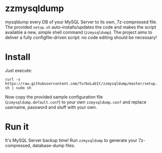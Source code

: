# zzmysqldump
mysqldump every DB of your MySQL Server to its own, 7z-compressed file. The provided `setup.sh` auto-installs/updates the code and makes the script available a new, simple shell command (`zzmysqldump`). The project aims to deliver a fully configfile-driven script: no code editing should be necessary!

# Install
Just execute:

`curl -s https://raw.githubusercontent.com/TurboLabIt/zzmysqldump/master/setup.sh | sudo sh`

Now copy the provided sample configuration file (`zzmysqldump.default.conf`) to your own `zzmysqldump.conf` and replace username, password and stuff with your own.

# Run it
It's MySQL Server backup time! Run `zzmysqldump` to generate your 7z-compressed, database-dump files.